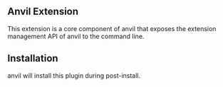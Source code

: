 ## Anvil Extension

This extension is a core component of anvil that exposes the extension management API of anvil to the command line.

## Installation

anvil will install this plugin during post-install.